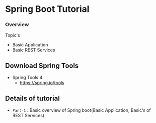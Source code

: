 # Spring Boot Tutorial

###  Overview

Topic's

- Basic Application
- Basic REST Services


## Download Spring Tools 

* Spring Tools 4
  - https://spring.io/tools
  

## Details of tutorial

*  `Part-1`  : Basic overview of Spring boot(Basic Application, Basic's of REST Services)
